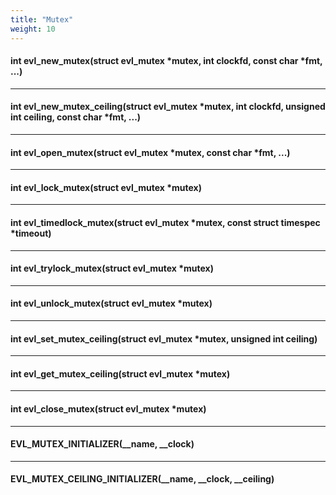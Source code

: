 ```yaml
---
title: "Mutex"
weight: 10
---
```


#### int evl_new_mutex(struct evl_mutex *mutex, int clockfd, const char *fmt, ...)

---

#### int evl_new_mutex_ceiling(struct evl_mutex *mutex, int clockfd, unsigned int ceiling, const char *fmt, ...)

---

#### int evl_open_mutex(struct evl_mutex *mutex, const char *fmt, ...)

---

#### int evl_lock_mutex(struct evl_mutex *mutex)

---

#### int evl_timedlock_mutex(struct evl_mutex *mutex, const struct timespec *timeout)

---

#### int evl_trylock_mutex(struct evl_mutex *mutex)

---

#### int evl_unlock_mutex(struct evl_mutex *mutex)

---

#### int evl_set_mutex_ceiling(struct evl_mutex *mutex, unsigned int ceiling)

---

#### int evl_get_mutex_ceiling(struct evl_mutex *mutex)

---

#### int evl_close_mutex(struct evl_mutex *mutex)

---

#### EVL_MUTEX_INITIALIZER(__name, __clock)

---

#### EVL_MUTEX_CEILING_INITIALIZER(__name, __clock, __ceiling)
